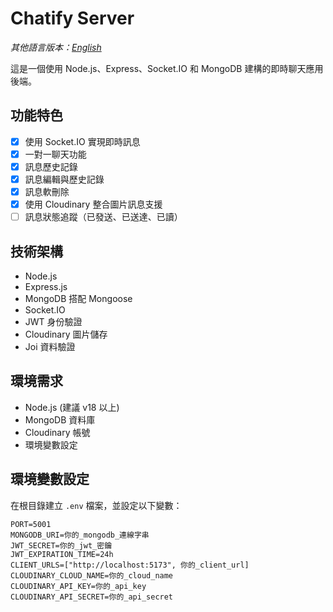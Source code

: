 # Chatify Server

_其他語言版本：[English](README.md)_

這是一個使用 Node.js、Express、Socket.IO 和 MongoDB 建構的即時聊天應用後端。

## 功能特色

- [x] 使用 Socket.IO 實現即時訊息
- [x] 一對一聊天功能
- [x] 訊息歷史記錄
- [x] 訊息編輯與歷史記錄
- [x] 訊息軟刪除
- [x] 使用 Cloudinary 整合圖片訊息支援
- [ ] 訊息狀態追蹤（已發送、已送達、已讀）

## 技術架構

- Node.js
- Express.js
- MongoDB 搭配 Mongoose
- Socket.IO
- JWT 身份驗證
- Cloudinary 圖片儲存
- Joi 資料驗證

## 環境需求

- Node.js (建議 v18 以上)
- MongoDB 資料庫
- Cloudinary 帳號
- 環境變數設定

## 環境變數設定

在根目錄建立 `.env` 檔案，並設定以下變數：

```env
PORT=5001
MONGODB_URI=你的_mongodb_連線字串
JWT_SECRET=你的_jwt_密鑰
JWT_EXPIRATION_TIME=24h
CLIENT_URLS=["http://localhost:5173", 你的_client_url]
CLOUDINARY_CLOUD_NAME=你的_cloud_name
CLOUDINARY_API_KEY=你的_api_key
CLOUDINARY_API_SECRET=你的_api_secret
```
